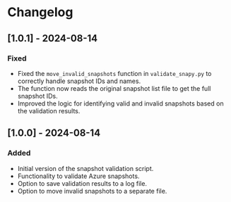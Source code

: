 # Changelog

## [1.0.1] - 2024-08-14
### Fixed
- Fixed the `move_invalid_snapshots` function in `validate_snapy.py` to correctly handle snapshot IDs and names.
- The function now reads the original snapshot list file to get the full snapshot IDs.
- Improved the logic for identifying valid and invalid snapshots based on the validation results.

## [1.0.0] - 2024-08-14
### Added
- Initial version of the snapshot validation script.
- Functionality to validate Azure snapshots.
- Option to save validation results to a log file.
- Option to move invalid snapshots to a separate file.
